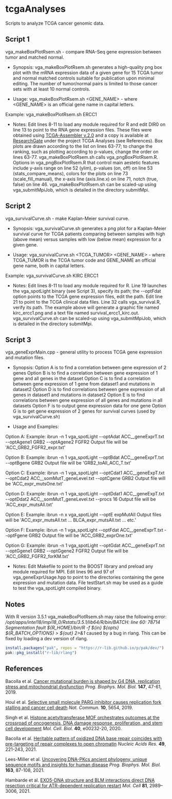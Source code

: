 # tcgaAnalyses

Scripts to analyze TCGA cancer genomic data.

## Script 1 

vga_makeBoxPlotRsem.sh - compare RNA-Seq gene expression between tumor and matched normal.

* Synopsis: vga_makeBoxPlotRsem.sh generates a high-quality png box plot with the mRNA expression data of a given gene for 15 TCGA tumor and normal matched controls suitable for publication upon minimal editing. The number of tumor/normal pairs is limited to those cancer sets with at least 10 normal controls.

* Usage: vga_makeBoxPlotRsem.sh <GENE_NAME> - where <GENE_NAME> is an official gene name in capital letters.

Example: vga_makeBoxPlotRsem.sh ERCC1

* Notes: Edit lines 8-11 to load any module required for R and edit DIR0 on line 13 to point to the RNA gene expression files. These files were obtained using [TCGA-Assembler v.2.0](https://github.com/compgenome365/TCGA-Assembler-2) and a copy is available at [ResearchGate](https://www.researchgate.net/profile/Albino_Bacolla) under the project TCGA Analyses (see References). Box plots are drawn according to the list on lines 63-77; to change the ranking, such as plotting according to p-values, change the order on lines 63-77. vga_makeBoxPlotRsem.sh calls vga_pngBoxPlotRsem.R. Options in vga_pngBoxPlotRsem.R that control main aestetic features include y-axis range on line 52 (ylim), p-values (on, off) on line 53 (stats_compare_means), colors for the plots on line 73 (scale_fill_manual), the x-axis line (axis.line.x) on line 71, notch (true, false) on line 46. vga_makeBoxPlotRsem.sh can be scaled-up using vga_submitMpiJob, which is detailed in the directory submitMpi.
  
## Script 2

vga_survivalCurve.sh - make Kaplan-Meier survival curve.

* Synopsis: vga_survivalCurve.sh generates a png plot for a Kaplan-Meier survival curve for TCGA patients comparing between samples with high (above mean) versus samples with low (below mean) expression for a given gene.

* Usage: vga_survivalCurve.sh <TCGA_TUMOR> <GENE_NAME> - where TCGA_TUMOR is the TCGA tumor code and GENE_NAME an official gene name, both in capital letters.

Example: vga_survivalCurve.sh KIRC ERCC1

* Notes: Edit lines 8-11 to load any module required for R. Line 19 launches the vga_spotLight binary (see Script 3), specify its path; the --optFdat option points to the TCGA gene expression files, edit the path. Edit line 21 to point to the TCGA clinical data files. Line 32 calls vga_survival.R, verify its path. The example above will generate a graphic file named kirc_ercc1.png and a text file named survival_ercc1_kirc.out. vga_survivalCurve.sh can be scaled-up using vga_submitMpiJob, which is detailed in the directory submitMpi.

## Script 3 

vga_geneExprMain.cpp - general utility to process TCGA gene expression and mutation files.

* Synopsis: Option A is to find a correlation between gene expression of 2 genes
          Option B is to find a correlation between gene expression of 1 gene and all genes in the dataset
          Option C is to find a correlation between gene expression of 1 gene from dataset1 and mutations in dataset2
          Option D is to find correlations between gene expression of all genes in dataset1 and mutations in dataset2
          Option E is to find correlations between gene expression of all genes and mutations in all datasets
          Option F is to output gene expression data for one gene
          Option G is to get gene expression of 2 genes for survival curves (used by vga_survivalCurve.sh)
          
* Usage and Examples:

Option A:
   Example: ibrun -n 1 vga_spotLight --optAdat ACC__geneExprT.txt --optAgene1 GRB2 --optAgene2 FGFR2
   Output file will be 'ACC_GRB2_FGFR2_expr.txt'

Option B:
   Example: ibrun -n 1 vga_spotLight --optBdat ACC__geneExprT.txt --optBgene GRB2
   Output file will be 'GRB2_toAll_ACC_T.txt'

Option C:
   Example: ibrun -n 1 vga_spotLight --optCdat1 ACC__geneExpT.txt --optCdat2 ACC__somMutT_geneLevel.txt --optCgene GRB2
   Output file will be 'ACC_expr_mutsOne.txt'

Option D:
   Example: ibrun -n 1 vga_spotLight --optDdat1 ACC__geneExpT.txt --optDdat2 ACC__somMutT_geneLevel.txt --procs 16
   Output file will be 'ACC_expr_mutsAll.txt'

Option E:
   Example: ibrun -n x vga_spotLight --optE expMutAll
   Output files will be 'ACC_expr_mutsAll.txt ... BLCA_expr_mutsAll.txt ... etc.'

Option F:
   Example: ibrun -n 1 vga_spotLight --optFdat ACC__geneExprT.txt --optFgene GRB2
   Output file will be 'ACC_GRB2_exprOne.txt'

Option G:
   Example: ibrun -n 1 vga_spotLight --optGdat ACC__geneExprT.txt --optGgene1 GRB2 --optGgene2 FGFR2
   Output file will be 'ACC_GRB2_FGFR2_forKM.txt'
   
* Notes: Edit Makefile to point to the BOOST library and preload any module required for MPI. Edit lines 96 and 97 of vga_geneExprUsage.hpp to point to the directories containing the gene expression and mutation data. File testStart.sh may be used as a guide to test the vga_spotLight compiled binary.

## Notes

With R version 3.5.1 vga_makeBoxPlotRsem.sh may raise the following error: */opt/apps/intel18/impi18_0/Rstats/3.5.1/lib64/R/bin/BATCH: line 60: 78714 Segmentation fault      ${R_HOME}/bin/R -f ${in} ${opts} ${R_BATCH_OPTIONS} > ${out} 2>&1* caused by a bug in rlang. This can be fixed by loading a dev version of rlang.
``` r
install.packages("pak", repos = "https://r-lib.github.io/p/pak/dev/")
pak::pkg_install("r-lib/rlang")
```

## References

Bacolla et al. [Cancer mutational burden is shaped by G4 DNA, replication stress and mitochondrial dysfunction](https://www.sciencedirect.com/science/article/pii/S0079610718302426?via%3Dihub) *Prog. Biophys. Mol. Biol.* **147**, 47-61, 2019.

Houl et al. [Selective small molecule PARG inhibitor causes replication fork stalling and cancer cell death](https://www.nature.com/articles/s41467-019-13508-4) *Nat. Commun.* **10**, 5654, 2019.

Singh et al. [Histone acetyltransferase MOF orchestrates outcomes at the crossroad of oncogenesis, DNA damage response, proliferation, and stem cell development](https://mcb.asm.org/content/mcb/40/18/e00232-20.full.pdf) *Mol. Cell. Biol.* **40**, e00232-20, 2020.

Bacolla et al. [Heritable pattern of oxidized DNA base repair coincides with pre-targeting of repair complexes to open chromatin](https://academic.oup.com/nar/article/49/1/221/6029161) *Nucleic Acids Res.* **49**, 221-243, 2021.

Lees-Miller et al. [Uncovering DNA-PKcs ancient phylogeny, unique sequence motifs and insights for human disease](https://www.sciencedirect.com/science/article/pii/S0079610720300973?via%3Dihub) *Prog. Biophys. Mol. Biol.* **163**, 87-108, 2021.

Hambarde et al. [EXO5-DNA structure and BLM interactions direct DNA resection critical for ATR-dependent replication restart](https://www.sciencedirect.com/science/article/pii/S1097276521004202?via%3Dihub) *Mol. Cell* **81**, 2989–3006, 2021. 
